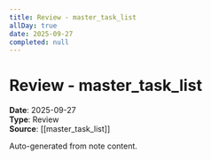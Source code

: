 ```yaml
---
title: Review - master_task_list
allDay: true
date: 2025-09-27
completed: null
---
```


# Review - master_task_list

**Date**: 2025-09-27  
**Type**: Review  
**Source**: [[master_task_list]]

Auto-generated from note content.